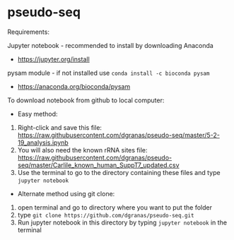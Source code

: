# pseudo-seq

Requirements:

Jupyter notebook - recommended to install by downloading Anaconda

  + https://jupyter.org/install

pysam module - if not installed use `conda install -c bioconda pysam`

  + https://anaconda.org/bioconda/pysam

To download notebook from github to local computer:

  + Easy method:
  1. Right-click and save this file: https://raw.githubusercontent.com/dgranas/pseudo-seq/master/5-2-19_analysis.ipynb
  2. You will also need the known rRNA sites file: https://raw.githubusercontent.com/dgranas/pseudo-seq/master/Carlile_known_human_SuppT7_updated.csv
  3. Use the terminal to go to the directory containing these files and type `jupyter notebook`
  
  + Alternate method using git clone:
1. open terminal and go to directory where you want to put the folder
2. type `git clone https://github.com/dgranas/pseudo-seq.git`
3. Run jupyter notebook in this directory by typing `jupyter notebook` in the terminal


